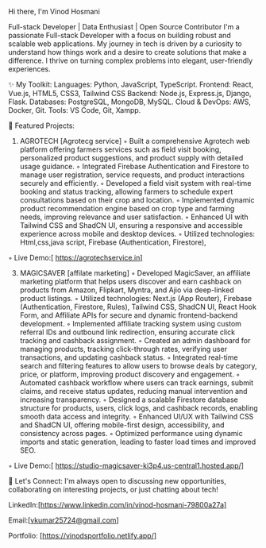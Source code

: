 
Hi there, I'm Vinod Hosmani

Full-stack Developer | Data Enthusiast | Open Source Contributor
I'm a passionate Full-stack Developer with a focus on building robust and scalable web applications. My journey in tech is driven by a curiosity to understand how things work and a desire to create solutions that make a difference. I thrive on turning complex problems into elegant, user-friendly experiences.

✨ My Toolkit:
Languages: Python, JavaScript, TypeScript.
Frontend: React, Vue.js, HTML5, CSS3, Tailwind CSS
Backend: Node.js, Express.js, Django, Flask.
Databases: PostgreSQL, MongoDB, MySQL.
Cloud & DevOps: AWS, Docker, Git.
Tools: VS Code, Git, Xampp.

🎯 Featured Projects:
1) AGROTECH [Agrotecg service]
◦ Built a comprehensive Agrotech web platform offering farmers services such as field visit booking,
  personalized product suggestions, and product supply with detailed usage guidance.
◦ Integrated Firebase Authentication and Firestore to manage user registration, service requests, and
  product interactions securely and efficiently.
◦ Developed a field visit system with real-time booking and status tracking, allowing farmers to schedule expert consultations based on their crop and location.
◦ Implemented dynamic product recommendation engine based on crop type and farming needs, improving relevance and user satisfaction.
◦ Enhanced UI with Tailwind CSS and ShadCN UI, ensuring a responsive and accessible experience
  across mobile and desktop devices.
◦ Utilized technologies: Html,css,java script, Firebase (Authentication, Firestore),

◦ Live Demo:[ https://agrotechservice.in]

3) MAGICSAVER [affilate marketing]
◦ Developed MagicSaver, an affiliate marketing platform that helps users discover and earn cashback
  on products from Amazon, Flipkart, Myntra, and Ajio via deep-linked product listings.
◦ Utilized technologies: Next.js (App Router), Firebase (Authentication, Firestore, Rules), Tailwind CSS,
  ShadCN UI, React Hook Form, and Affiliate APIs for secure and dynamic frontend-backend development.
◦ Implemented affiliate tracking system using custom referral IDs and outbound link redirection, ensuring accurate click tracking and cashback assignment.
◦ Created an admin dashboard for managing products, tracking click-through rates, verifying user
  transactions, and updating cashback status.
◦ Integrated real-time search and filtering features to allow users to browse deals by category, price, or
  platform, improving product discovery and engagement.
◦ Automated cashback workflow where users can track earnings, submit claims, and receive status
  updates, reducing manual intervention and increasing transparency.
◦ Designed a scalable Firestore database structure for products, users, click logs, and cashback records,
  enabling smooth data access and integrity.
◦ Enhanced UI/UX with Tailwind CSS and ShadCN UI, offering mobile-first design, accessibility, and
  consistency across pages.
◦ Optimized performance using dynamic imports and static generation, leading to faster load times
  and improved SEO.

◦ Live Demo:[ https://studio-magicsaver-ki3p4.us-central1.hosted.app/]

💬 Let's Connect:
I'm always open to discussing new opportunities, collaborating on interesting projects, or just chatting about tech!

LinkedIn:[https://www.linkedin.com/in/vinod-hosmani-79800a27a]

Email:[vkumar25724@gmail.com]

Portfolio: [https://vinodsportfolio.netlify.app/]

